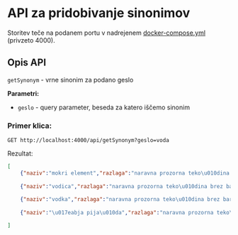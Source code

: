# API za pridobivanje sinonimov 

Storitev teče na podanem portu v nadrejenem [docker-compose.yml](../docker-compose.yml) (privzeto 4000). 

## Opis API 

`getSynonym` - vrne sinonim za podano geslo 

**Parametri:**
- `geslo`  - query parameter, beseda za katero iščemo sinonim  

### Primer klica: 

`GET http://localhost:4000/api/getSynonym?geslo=voda`

Rezultat: 
```json
[
    {"naziv":"mokri element","razlaga":"naravna prozorna teko\u010dina brez barve, vonja in okusa"},
    
    {"naziv":"vodica","razlaga":"naravna prozorna teko\u010dina brez barve, vonja in okusa"},
    
    {"naziv":"vodka","razlaga":"naravna prozorna teko\u010dina brez barve, vonja in okusa"},
    
    {"naziv":"\u017eabja pija\u010da","razlaga":"naravna prozorna teko\u010dina brez barve, vonja in okusa"}

]
```